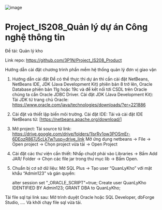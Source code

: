 ![image](https://github.com/user-attachments/assets/0384fcab-d8cb-4d83-a8d5-6669ba975bfa)
# Project_IS208_Quản lý dự án Công nghệ thông tin
Đề tài: Quản lý kho

Link repo: https://github.com/3P1N/Project_IS208_Product

Hướng dẫn cài đặt chương trình phần mềm hệ thống quản lý đơn vị giao vận

1. Hướng dẫn cài đặt
Để có thể thực thi dự án thì cần cài đặt NetBeans, NetBeans IDE, JDK (Java Development Kit) phiên bản 8 trở lên, Oracle Database phiên bản 11g hoặc 19c và để kết nối tới CSDL trên Oracle chúng ta cần Oracle JDBC Driver.
Cài đặt JDK (Java Development Kit):
Tải JDK từ trang chủ Oracle: https://www.oracle.com/java/technologies/downloads/?er=221886
2. Cài đặt và thiết lập biến môi trường.
Cài đặt IDE:
Tải và cài đặt IDE NetBeans từ: [https://netbeans.apache.org/download/] 
3. Mở project:
Tải source từ link: https://drive.google.com/drive/folders/1lsrRv1ow3POSmEr-6DEozR867J5cLk7w?usp=drive_link
Mở ứng dụng netbeans -> File -> Open project -> Chọn project vừa tải -> Open Project
4. Cài đặt các thư viện cần thiết:
Nhấp chuột phải vào Libraries -> Bấm Add JAR/ Folder
-> Chọn các file jar trong thư mục lib -> Bấm Open.
5. Chuẩn bị cơ sở dữ liệu:
Mở SQL Plus -> Tạo user “QuanLyKho” với mật khẩu “Admin123” và gán quyền:

      alter session set "_ORACLE_SCRIPT"=true;
      Create user QuanLyKho IDENTIFIED BY Admin123;
      GRANT DBA to QuanLyKho;

Tải file sql tại link sau:
Mở trình duyệt Oracle hoặc SQL Developer, dbForge Studio, …. Và khởi chạy file sql vừa tải.


